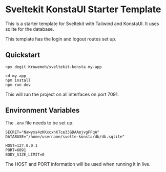 # Sveltekit KonstaUI Starter Template

This is a starter template for Sveltekit with Tailwind and KonstaUI. It uses sqlite for the database.

This template has the login and logout routes set up.

## Quickstart

```
npx degit Krowemoh/sveltekit-konsta my-app

cd my-app
npm install
npm run dev
```

This will run the project on all interfaces on port 7091.

## Environment Variables

The `.env` file needs to be set up:

```
SECRET="Nawyxs4zKKxcxhKTce33GDAAmjvgFFqA"
DATABASE="/home/username/svelte-konsta/db/db.sqlite"

HOST=127.0.0.1
PORT=6091
BODY_SIZE_LIMIT=0
```

The HOST and PORT information will be used when running it in live.
